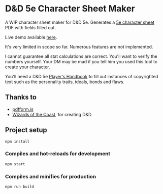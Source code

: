 # D&D 5e Character Sheet Maker

A WIP character sheet maker for D&D 5e. Generates a [5e character sheet](https://dnd.wizards.com/articles/features/character_sheets) PDF with fields filled out.

Live demo available [here](https://drogoganor.net/dnd/).

It's very limited in scope so far. Numerous features are not implemented.

I cannot guarantee all stat calculations are correct. You'll want to verify the numbers yourself. Your DM may be mad if you tell him you used this tool to create your character.

You'll need a D&D 5e [Player's Handbook](https://dnd.wizards.com/products/tabletop-games/rpg-products/rpg_playershandbook) to fill out instances of copyrighted text such as the personality traits, ideals, bonds and flaws.

## Thanks to

* [pdfform.js](https://github.com/phihag/pdfform.js)
* [Wizards of the Coast](https://dnd.wizards.com/), for creating D&D.

## Project setup
```
npm install
```

### Compiles and hot-reloads for development
```
npm start
```

### Compiles and minifies for production
```
npm run build
```
